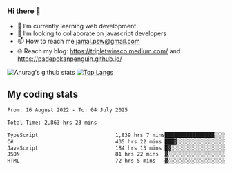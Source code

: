 ### Hi there 👋

<!--
**padepokanpenguin/padepokanpenguin** is a ✨ _special_ ✨ repository because its `README.md` (this file) appears on your GitHub profile.
-->

- 🌱 I’m currently learning  web development
- 👯 I’m looking to collaborate on javascript developers
- 📫 How to reach me jamal.psw@gmail.com
- 🌐 Reach my blog:
   https://tripletwinsco.medium.com/ and
   https://padepokanpenguin.github.io/

![Anurag's github stats](https://github-readme-stats.vercel.app/api?username=padepokanpenguin&count_private=true&disable_animations=false&show_icons=true&theme=default)
[![Top Langs](https://github-readme-stats.vercel.app/api/top-langs/?username=padepokanpenguin&theme=default&layout=compact)](https://github.com/padepokanpenguin)

## My coding stats

<!--START_SECTION:waka-->

```txt
From: 16 August 2022 - To: 04 July 2025

Total Time: 2,863 hrs 23 mins

TypeScript                         1,839 hrs 7 mins████████████████░░░░░░░░░   64.23 %
C#                                 435 hrs 22 mins ███▓░░░░░░░░░░░░░░░░░░░░░   15.20 %
JavaScript                         184 hrs 13 mins █▓░░░░░░░░░░░░░░░░░░░░░░░   06.43 %
JSON                               81 hrs 22 mins  ▓░░░░░░░░░░░░░░░░░░░░░░░░   02.84 %
HTML                               72 hrs 5 mins   ▓░░░░░░░░░░░░░░░░░░░░░░░░   02.52 %
```

<!--END_SECTION:waka-->


